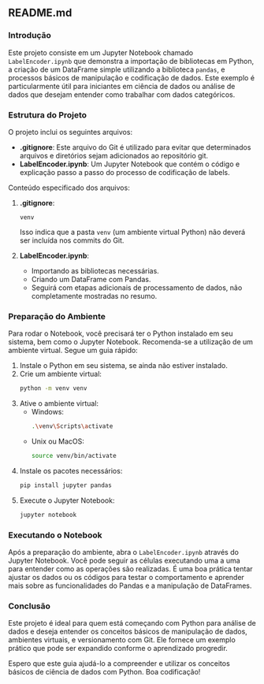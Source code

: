 ## README.md

### Introdução

Este projeto consiste em um Jupyter Notebook chamado `LabelEncoder.ipynb` que demonstra a importação de bibliotecas em Python, a criação de um DataFrame simple utilizando a biblioteca `pandas`, e processos básicos de manipulação e codificação de dados. Este exemplo é particularmente útil para iniciantes em ciência de dados ou análise de dados que desejam entender como trabalhar com dados categóricos.

### Estrutura do Projeto

O projeto inclui os seguintes arquivos:
- **.gitignore**: Este arquivo do Git é utilizado para evitar que determinados arquivos e diretórios sejam adicionados ao repositório git.
- **LabelEncoder.ipynb**: Um Jupyter Notebook que contém o código e explicação passo a passo do processo de codificação de labels.

Conteúdo especificado dos arquivos:

1. **.gitignore**:
   ```plaintext
   venv
   ```
   Isso indica que a pasta `venv` (um ambiente virtual Python) não deverá ser incluída nos commits do Git.

2. **LabelEncoder.ipynb**:
   - Importando as bibliotecas necessárias.
   - Criando um DataFrame com Pandas.
   - Seguirá com etapas adicionais de processamento de dados, não completamente mostradas no resumo.

### Preparação do Ambiente

Para rodar o Notebook, você precisará ter o Python instalado em seu sistema, bem como o Jupyter Notebook. Recomenda-se a utilização de um ambiente virtual. Segue um guia rápido:

1. Instale o Python em seu sistema, se ainda não estiver instalado.
2. Crie um ambiente virtual:
   ```bash
   python -m venv venv
   ```
3. Ative o ambiente virtual:
   - Windows:
     ```bash
     .\venv\Scripts\activate
     ```
   - Unix ou MacOS:
     ```bash
     source venv/bin/activate
     ```
4. Instale os pacotes necessários:
   ```bash
   pip install jupyter pandas
   ```
5. Execute o Jupyter Notebook:
   ```bash
   jupyter notebook
   ```

### Executando o Notebook

Após a preparação do ambiente, abra o `LabelEncoder.ipynb` através do Jupyter Notebook. Você pode seguir as células executando uma a uma para entender como as operações são realizadas. É uma boa prática tentar ajustar os dados ou os códigos para testar o comportamento e aprender mais sobre as funcionalidades do Pandas e a manipulação de DataFrames.

### Conclusão

Este projeto é ideal para quem está começando com Python para análise de dados e deseja entender os conceitos básicos de manipulação de dados, ambientes virtuais, e versionamento com Git. Ele fornece um exemplo prático que pode ser expandido conforme o aprendizado progredir.

Espero que este guia ajudá-lo a compreender e utilizar os conceitos básicos de ciência de dados com Python. Boa codificação!